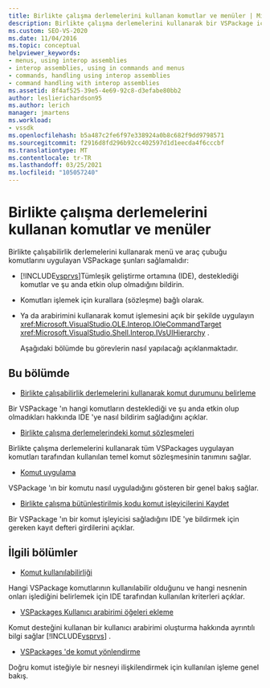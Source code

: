 ```yaml
---
title: Birlikte çalışma derlemelerini kullanan komutlar ve menüler | Microsoft Docs
description: Birlikte çalışma derlemelerini kullanarak bir VSPackage içinde menü ve araç çubuğu komutları uygularken tamamlanması gereken görevler hakkında bilgi edinin.
ms.custom: SEO-VS-2020
ms.date: 11/04/2016
ms.topic: conceptual
helpviewer_keywords:
- menus, using interop assemblies
- interop assemblies, using in commands and menus
- commands, handling using interop assemblies
- command handling with interop assemblies
ms.assetid: 8f4af525-39e5-4e69-92c8-d3efabe80bb2
author: leslierichardson95
ms.author: lerich
manager: jmartens
ms.workload:
- vssdk
ms.openlocfilehash: b5a487c2fe6f97e338924a0b8c682f9dd9798571
ms.sourcegitcommit: f2916d8fd296b92cc402597d1d1eecda4f6cccbf
ms.translationtype: MT
ms.contentlocale: tr-TR
ms.lasthandoff: 03/25/2021
ms.locfileid: "105057240"
---
```

# <a name="commands-and-menus-that-use-interop-assemblies"></a>Birlikte çalışma derlemelerini kullanan komutlar ve menüler
Birlikte çalışabilirlik derlemelerini kullanarak menü ve araç çubuğu komutlarını uygulayan VSPackage şunları sağlamalıdır:

- [!INCLUDE[vsprvs](../../code-quality/includes/vsprvs_md.md)]Tümleşik geliştirme ortamına (IDE), desteklediği komutlar ve şu anda etkin olup olmadığını bildirin.

- Komutları işlemek için kurallara (sözleşme) bağlı olarak.

- Ya da arabirimini kullanarak komut işlemesini açık bir şekilde uygulayın <xref:Microsoft.VisualStudio.OLE.Interop.IOleCommandTarget> <xref:Microsoft.VisualStudio.Shell.Interop.IVsUIHierarchy> .

  Aşağıdaki bölümde bu görevlerin nasıl yapılacağı açıklanmaktadır.

## <a name="in-this-section"></a>Bu bölümde
- [Birlikte çalışabilirlik derlemelerini kullanarak komut durumunu belirleme](../../extensibility/internals/determining-command-status-by-using-interop-assemblies.md)

 Bir VSPackage 'ın hangi komutların desteklediği ve şu anda etkin olup olmadıkları hakkında IDE 'ye nasıl bildirim sağladığını açıklar.

- [Birlikte çalışma derlemelerindeki komut sözleşmeleri](../../extensibility/internals/command-contracts-in-interop-assemblies.md)

 Birlikte çalışma derlemelerini kullanarak tüm VSPackages uygulayan komutları tarafından kullanılan temel komut sözleşmesinin tanımını sağlar.

- [Komut uygulama](../../extensibility/internals/command-implementation.md)

 VSPackage 'ın bir komutu nasıl uyguladığını gösteren bir genel bakış sağlar.

- [Birlikte çalışma bütünleştirilmiş kodu komut işleyicilerini Kaydet](../../extensibility/internals/registering-interop-assembly-command-handlers.md)

 Bir VSPackage 'ın bir komut işleyicisi sağladığını IDE 'ye bildirmek için gereken kayıt defteri girdilerini açıklar.

## <a name="related-sections"></a>İlgili bölümler
- [Komut kullanılabilirliği](../../extensibility/internals/command-availability.md)

 Hangi VSPackage komutlarının kullanılabilir olduğunu ve hangi nesnenin onları işlediğini belirlemek için IDE tarafından kullanılan kriterleri açıklar.

- [VSPackages Kullanıcı arabirimi öğeleri ekleme](../../extensibility/internals/how-vspackages-add-user-interface-elements.md)

 Komut desteğini kullanan bir kullanıcı arabirimi oluşturma hakkında ayrıntılı bilgi sağlar [!INCLUDE[vsprvs](../../code-quality/includes/vsprvs_md.md)] .

- [VSPackages 'de komut yönlendirme](../../extensibility/internals/command-routing-in-vspackages.md)

 Doğru komut isteğiyle bir nesneyi ilişkilendirmek için kullanılan işleme genel bakış.
